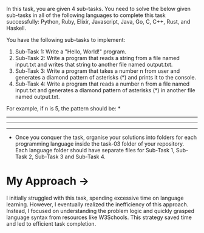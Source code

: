 In this task, you are given 4 sub-tasks. You need to solve the below given sub-tasks in all of the following languages to complete this task successfully: Python, Ruby, Elixir, Javascript, Java, Go, C, C++, Rust, and Haskell.

You have the following sub-tasks to implement:
1. Sub-Task 1: Write a "Hello, World!" program.
2. Sub-Task 2: Write a program that reads a string from a file named input.txt and writes that string to another file named output.txt.
3. Sub-Task 3: Write a program that takes a number n from user and generates a diamond pattern of asterisks (*) and prints it to the console.
4. Sub-Task 4: Write a program that reads a number n from a file named input.txt and generates a diamond pattern of asterisks (*) in another file named output.txt.


For example, if n is 5, the pattern should be:
  *
***
*****
***
 *
	Once you conquer the task, organise your solutions into folders for each programming language inside the task-03 folder of your repository. Each language folder should have separate files for Sub-Task 1, Sub-Task 2, Sub-Task 3 and Sub-Task 4.




# My Approach ->
I initially struggled with this task, spending excessive time on language learning. However, I eventually realized the inefficiency of this approach. Instead, I focused on understanding the problem logic and quickly grasped language syntax from resources like W3Schools. This strategy saved time and led to efficient task completion.
